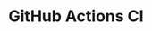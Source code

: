 # GitHub Actions CI








































































































































































































































































































































































































































































































































































































































































































































































































































































































































































































































































































































































































































































































































































































































































































































































































































































































































































































































































































































































































































































































































































































































































































































































































































































































































































































































































































































































































































































































































































































































































































































































































































































